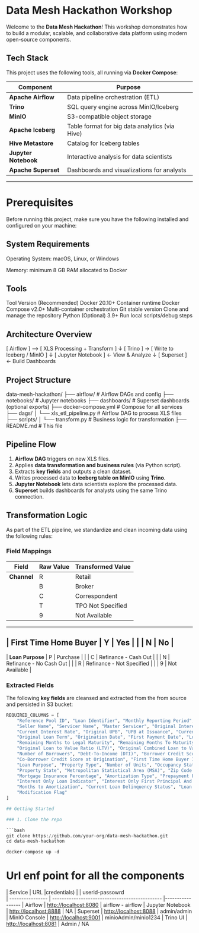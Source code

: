 # Data Mesh Hackathon Workshop

Welcome to the **Data Mesh Hackathon**! This workshop demonstrates how to build a modular, scalable, and collaborative data platform using modern open-source components.

## Tech Stack

This project uses the following tools, all running via **Docker Compose**:

| Component            | Purpose                                         |
|----------------------|-------------------------------------------------|
| **Apache Airflow**   | Data pipeline orchestration (ETL)               |
| **Trino**            | SQL query engine across MinIO/Iceberg           |
| **MinIO**            | S3-compatible object storage                    |
| **Apache Iceberg**   | Table format for big data analytics (via Hive)  |
| **Hive Metastore**   | Catalog for Iceberg tables                      |
| **Jupyter Notebook** | Interactive analysis for data scientists        |
| **Apache Superset**  | Dashboards and visualizations for analysts      |

---

# Prerequisites
Before running this project, make sure you have the following installed and configured on your machine:

## System Requirements

Operating System: macOS, Linux, or Windows

Memory: minimum 8 GB RAM allocated to Docker

## Tools
Tool	    Version (Recommended)
Docker	    20.10+	Container runtime
Docker      Compose	v2.0+	Multi-container orchestration
Git	        stable version	Clone and manage the repository
Python (Optional)	3.9+	Run local scripts/debug steps



## Architecture Overview

[ Airflow ] --> [ XLS Processing + Transform ]
↓
[ Trino ]   → [ Write to Iceberg / MinIO ]
↓
[ Jupyter Notebook ] ← View & Analyze
↓
[ Superset ] ← Build Dashboards

## Project Structure

data-mesh-hackathon/
├── airflow/ # Airflow DAGs and config
├── notebooks/ # Jupyter notebooks
├── dashboards/ # Superset dashboards (optional exports)
├── docker-compose.yml # Compose for all services
├── dags/
│ └── xls_etl_pipeline.py # Airflow DAG to process XLS files
├── scripts/
│ └── transform.py # Business logic for transformation
├── README.md # This file

## Pipeline Flow
1. **Airflow DAG** triggers on new XLS files.
2. Applies **data transformation and business rules** (via Python script).
3. Extracts **key fields** and outputs a clean dataset.
4. Writes processed data to **Iceberg table on MinIO** using **Trino**.
5. **Jupyter Notebook** lets data scientists explore the processed data.
6. **Superset** builds dashboards for analysts using the same Trino connection.

## Transformation Logic

As part of the ETL pipeline, we standardize and clean incoming data using the following rules:

### Field Mappings

| Field                       | Raw Value | Transformed Value             |
|-----------------------------|-----------|-------------------------------|
| **Channel**                 | R         | Retail                        |
|                             | B         | Broker                        |
|                             | C         | Correspondent                 |
|                             | T         | TPO Not Specified             |
|                             | 9         | Not Available                 |
--------------------------------------------------------------------------
| **First Time Home Buyer**   | Y         | Yes                           |
|                             | N         | No                            |
---------------------------------------------------------------------------
| **Loan Purpose**            | P         | Purchase                      |
|                             | C         | Refinance - Cash Out          |
|                             | N         | Refinance - No Cash Out       |
|                             | R         | Refinance - Not Specified     |
|                             | 9         | Not Available                 |

### Extracted Fields

The following **key fields** are cleansed and  extracted from the from source and persisted in S3 bucket:

```python
REQUIRED_COLUMNS = [
    "Reference Pool ID", "Loan Identifier", "Monthly Reporting Period", "Channel",
    "Seller Name", "Servicer Name", "Master Servicer", "Original Interest Rate",
    "Current Interest Rate", "Original UPB", "UPB at Issuance", "Current Actual UPB",
    "Original Loan Term", "Origination Date", "First Payment Date", "Loan Age",
    "Remaining Months to Legal Maturity", "Remaining Months To Maturity", "Maturity Date",
    "Original Loan to Value Ratio (LTV)", "Original Combined Loan to Value Ratio (CLTV)",
    "Number of Borrowers", "Debt-To-Income (DTI)", "Borrower Credit Score at Origination",
    "Co-Borrower Credit Score at Origination", "First Time Home Buyer Indicator",
    "Loan Purpose", "Property Type", "Number of Units", "Occupancy Status",
    "Property State", "Metropolitan Statistical Area (MSA)", "Zip Code Short",
    "Mortgage Insurance Percentage", "Amortization Type", "Prepayment Penalty Indicator",
    "Interest Only Loan Indicator", "Interest Only First Principal And Interest Payment Date",
    "Months to Amortization", "Current Loan Delinquency Status", "Loan Payment History",
    "Modification Flag"
]

## Getting Started

### 1. Clone the repo

```bash
git clone https://github.com/your-org/data-mesh-hackathon.git
cd data-mesh-hackathon

docker-compose up -d
```

# Url enf point for all the components

| Service          | URL                                            |credentials)
|                                                                   | userid-passowrd   
| ---------------- | ---------------------------------------------- |-----------------
| Airflow          | [http://localhost:8080](http://localhost:8080) | airflow - airflow
| Jupyter Notebook | [http://localhost:8888](http://localhost:8888) | NA
| Superset         | [http://localhost:8088](http://localhost:8088) | admin/admin
| MinIO Console    | [http://localhost:9001](http://localhost:9001) | minioAdmin/minio1234
| Trino UI         | [http://localhost:8081](http://localhost:8081) | Admin / NA
